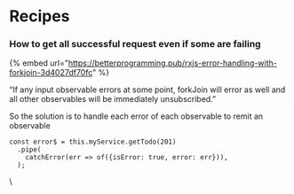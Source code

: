 # Recipes

### How to get all successful request even if some are failing&#x20;

{% embed url="https://betterprogramming.pub/rxjs-error-handling-with-forkjoin-3d4027df70fc" %}

“If any input observable errors at some point, forkJoin will error as well and all other observables will be immediately unsubscribed.”

So the solution is to handle each error of each observable to remit an observable

```
const error$ = this.myService.getTodo(201)
  .pipe(
    catchError(err => of({isError: true, error: err})),
  );

```

\
